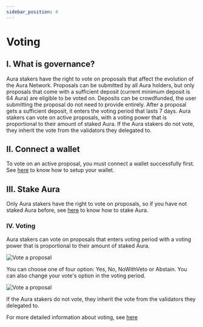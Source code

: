 ```yaml
---
sidebar_position: 4
---
```


# Voting

## I. What is governance?
Aura stakers have the right to vote on proposals that affect the evolution of the Aura Network. Proposals can be submitted by all Aura holders, but only proposals that come with a sufficient deposit (current minimum deposit is 64 Aura) are eligible to be voted on. Deposits can be crowdfunded, the user submitting the proposal do not need to provide entirely.
After a proposal gets a sufficient deposit, it enters the voting period that lasts 7 days. Aura stakers can vote on active proposals, with a voting power that is proportional to their amount of staked Aura. If the Aura stakers do not vote, they inherit the vote from the validators they delegated to.

## II. Connect a wallet
To vote on an active proposal, you must connect a wallet successfully first.
See [here](https://docs.aura.network/overview/start/wallet) to know how to setup your wallet.

## III. Stake Aura
Only Aura stakers have the right to vote on proposals, so if you have not staked Aura before, see [here](https://docs.aura.network/overview/start/staking) to know how to stake Aura.

### IV. Voting
Aura stakers can vote on proposals that enters voting period with a voting power that is proportional to their amount of staked Aura.

![Vote a proposal](/img/vote.png)

You can choose one of four option: Yes, No, NoWithVeto or Abstain. You can also change your vote's option in the voting period.

![Vote a proposal](/img/vote-option.png)

If the Aura stakers do not vote, they inherit the vote from the validators they delegated to.

For more detailed information about voting, see [here](https://docs.aura.network/overview/protocol/gov)